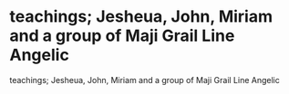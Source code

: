 # teachings; Jesheua, John, Miriam and a group of Maji Grail Line Angelic

teachings; Jesheua, John, Miriam and a group of Maji Grail Line Angelic